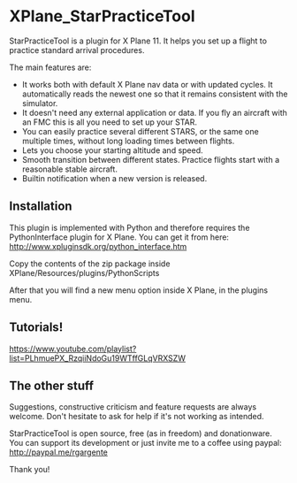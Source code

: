 # XPlane_StarPracticeTool

StarPracticeTool is a plugin for X Plane 11. It helps you set up a flight to practice standard arrival procedures.

The main features are:
- It works both with default X Plane nav data or with updated cycles. It automatically reads the newest one so that  it remains consistent with the simulator.
- It doesn't need any external application or data. If you fly an aircraft with an FMC this is all you need to set up your STAR.
- You can easily practice several different STARS, or the same one multiple times, without long loading times between flights.
- Lets you choose your starting altitude and speed.
- Smooth transition between different states. Practice flights start with a reasonable stable aircraft.
- Builtin notification when a new version is released.

## Installation

This plugin is implemented with Python and therefore requires the PythonInterface plugin for X Plane. You can get it from here: http://www.xpluginsdk.org/python_interface.htm

Copy the contents of the zip package inside XPlane/Resources/plugins/PythonScripts

After that you will find a new menu option inside X Plane, in the plugins menu.

## Tutorials!
https://www.youtube.com/playlist?list=PLhmuePX_RzqiiNdoGu19WTffGLqVRXSZW

## The other stuff

Suggestions, constructive criticism and feature requests are always welcome. Don't hesitate to ask for help if it's not working as intended.

StarPracticeTool is open source, free (as in freedom) and donationware. You can support its development or just invite me to a coffee using paypal:
http://paypal.me/rgargente

Thank you!
